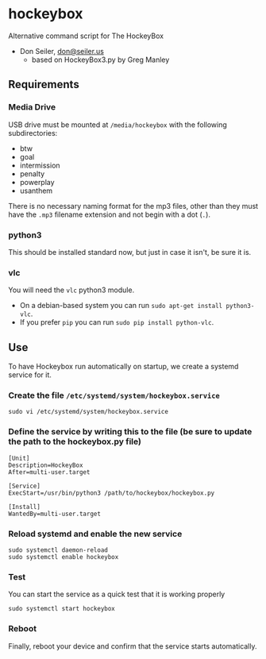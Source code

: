 # hockeybox
Alternative command script for The HockeyBox

* Don Seiler, don@seiler.us
    * based on HockeyBox3.py by Greg Manley

## Requirements
### Media Drive
USB drive must be mounted at `/media/hockeybox` with the following subdirectories:

* btw
* goal
* intermission
* penalty
* powerplay
* usanthem

There is no necessary naming format for the mp3 files, other than they must have the `.mp3` filename extension and not begin with a dot (`.`).

### python3
This should be installed standard now, but just in case it isn't, be sure it is.

### vlc
You will need the `vlc` python3 module.

- On a debian-based system you can run `sudo apt-get install python3-vlc`.
- If you prefer `pip` you can run `sudo pip install python-vlc`.

## Use
To have Hockeybox run automatically on startup, we create a systemd service for it.

### Create the file `/etc/systemd/system/hockeybox.service`
```
sudo vi /etc/systemd/system/hockeybox.service
```

### Define the service by writing this to the file (be sure to update the path to the hockeybox.py file)
```
[Unit]
Description=HockeyBox
After=multi-user.target

[Service]
ExecStart=/usr/bin/python3 /path/to/hockeybox/hockeybox.py

[Install]
WantedBy=multi-user.target
```

### Reload systemd and enable the new service
```
sudo systemctl daemon-reload
sudo systemctl enable hockeybox
```

### Test
You can start the service as a quick test that it is working properly
```
sudo systemctl start hockeybox
```

### Reboot
Finally, reboot your device and confirm that the service starts automatically.